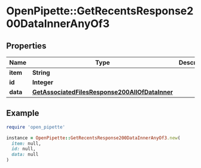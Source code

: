 # OpenPipette::GetRecentsResponse200DataInnerAnyOf3

## Properties

| Name | Type | Description | Notes |
| ---- | ---- | ----------- | ----- |
| **item** | **String** |  | [optional] |
| **id** | **Integer** |  | [optional] |
| **data** | [**GetAssociatedFilesResponse200AllOfDataInner**](GetAssociatedFilesResponse200AllOfDataInner.md) |  | [optional] |

## Example

```ruby
require 'open_pipette'

instance = OpenPipette::GetRecentsResponse200DataInnerAnyOf3.new(
  item: null,
  id: null,
  data: null
)
```

